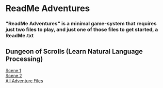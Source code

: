 
# ReadMe Adventures

### "ReadMe Adventures" is a minimal game-system that requires just two files to play, and just one of those files to get started, a ReadMe.txt 

## Dungeon of Scrolls (Learn Natural Language Processing)
[Scene 1](https://raw.githubusercontent.com/lineality/ReadMe_Adventures/master/Learn_NLP__Dungeon_of_Scrolls/scene_1/ReadMe.txt)  
[Scene 2](https://raw.githubusercontent.com/lineality/ReadMe_Adventures/master/Learn_NLP__Dungeon_of_Scrolls/scene_2/ReadMe.txt)  
[All Adventure Files](https://github.com/lineality/ReadMe_Adventures/tree/master/Learn_NLP__Dungeon_of_Scrolls)  



